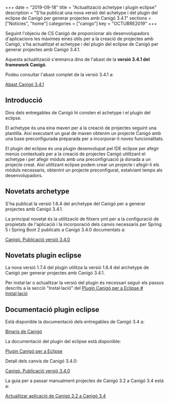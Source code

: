 +++
date        = "2019-09-18"
title       = "Actualització achetype i plugin eclipse"
description = "S'ha publicat una nova versió del achetype i del plugin del eclipse de Canigó per generar projectes amb Canigó 3.4.1"
sections    = ["Notícies", "home"]
categories  = ["canigo"]
key         = "OCTUBRE2019"
+++

Seguint l'objeciu de CS Canigó de proporcionar als desenvolupadors d'aplicacions les màximes eines útils per a la creació de projectes amb Canigó, s'ha actualitzat el achetype i del plugin del eclipse de Canigó per generar projectes amb Canigó 3.4.1.

Aquesta actualització s'enmarca dins de l'abast de la **versió 3.4.1 del framework Canigó**.

Podeu consultar l'abast complet de la versió 3.4.1 a:

[Abast Canigó 3.4.1](https://cstd.ctti.gencat.cat/jiracstd/issues/?jql=project%20%3D%20CAN%20AND%20fixVersion%20%3D%203.4.1)

## Introducció

Dins dels entregables de Canigó hi consten el achetype i el plugin del eclipse.

El achetype és una eina maven per a la creació de projectes seguint una plantilla. Així executant un goal de maven obtenim un projecte Canigó amb una base preconfigurada preparada per a incorporar-li noves funcionalitats.

El plugin del eclipse és una plugin desenvolupat pel IDE eclipse per afegir menús contextuals per a la creació de projectes Canigó utilitzant el achetype i per afegir mòduls amb una preconfigruació ja donada a un projecte creat. Així utilitzant eclipse podem crear un projecte i afegir-li els mòduls necessaris, obtenint un projecte preconfigurat, estalviant temps als desenvolupadors.

## Novetats archetype

S'ha publicat la versió 1.6.4 del archetype del Canigó per a generar projectes amb Canigó 3.4.1.

La principal novetat és la utilització de fitxers yml per a la configuració de propietats de l'aplicació i la incorporació dels canvis necessaris per Spring 5 i Spring Boot 2 publicats a Canigó 3.4.0 documentats a:

[Canigó. Publicació versió 3.4.0](/noticies/2019-03-29-actualitzacio-canigo-3_4_0/)

## Novetats plugin eclipse

La nova versió 1.7.4 del plugin utilitza la versió 1.6.4 del archetype de Canigó per generar projectes amb Canigó 3.4.1.

Per instal·lar o actualitzar la versió del plugin és necessari seguir els passos descrits a la secció "Instal·lació" del [Plugin Canigó per a Eclipse # Instal·lació](/canigo-download-related/plugin-canigo/#instal-lació)

## Documentació plugin eclipse

Està disponible la documentació dels entregables de Canigó 3.4 a:

[Binaris de Canigó](/canigo/download/)

La documentació del plugin del eclipse està disponible:

[Plugin Canigó per a Eclipse](/canigo-download-related/plugin-canigo/)

Detall dels canvis de Canigó 3.4.0:

[Canigó. Publicació versió 3.4.0](/noticies/2019-03-29-actualitzacio-canigo-3_4_0/)

La guia per a passar manualment projectes de Canigó 3.2 a Canigó 3.4 està a:

[Actualitzar aplicació de Canigó 3.2 a Canigó 3.4](/howtos/2019-03-Howto-Actualitzacio_Canigo3_2_Canigo3_4/)
